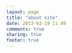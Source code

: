 ```yaml
---
layout: page
title: "about site"
date: 2013-03-19 11:49
comments: true
sharing: true
footer: true
---
```

